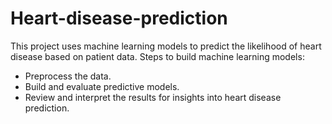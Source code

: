 # Heart-disease-prediction
This project uses machine learning models to predict the likelihood of heart disease based on patient data.
Steps to build machine learning models:
- Preprocess the data.
- Build and evaluate predictive models.
- Review and interpret the results for insights into heart disease prediction.
